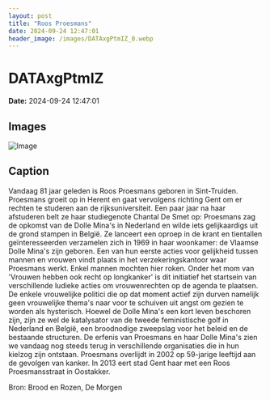 ```yaml
---
layout: post
title: "Roos Proesmans"
date: 2024-09-24 12:47:01
header_image: /images/DATAxgPtmIZ_0.webp
---
```


# DATAxgPtmIZ

**Date:** 2024-09-24 12:47:01

## Images

![Image](/zij.was.eens/images/DATAxgPtmIZ_0.webp)

## Caption

Vandaag 81 jaar geleden is Roos Proesmans geboren in Sint-Truiden. Proesmans groeit op in Herent en gaat vervolgens richting Gent om er rechten te studeren aan de rijksuniversiteit. Een paar jaar na haar afstuderen belt ze haar studiegenote Chantal De Smet op: Proesmans zag de opkomst van de Dolle Mina's in Nederland en wilde iets gelijkaardigs uit de grond stampen in België. Ze lanceert een oproep in de krant en tientallen geïnteresseerden verzamelen zich in 1969 in haar woonkamer: de Vlaamse Dolle Mina's zijn geboren. Een van hun eerste acties voor gelijkheid tussen mannen en vrouwen vindt plaats in het verzekeringskantoor waar Proesmans werkt. Enkel mannen mochten hier roken. Onder het mom van 'Vrouwen hebben ook recht op longkanker' is dit initiatief het startsein van verschillende ludieke acties om vrouwenrechten op de agenda te plaatsen. De enkele vrouwelijke politici die op dat moment actief zijn durven namelijk geen vrouwelijke thema's naar voor te schuiven uit angst om gezien te worden als hysterisch. Hoewel de Dolle Mina's een kort leven beschoren zijn, zijn ze wel de katalysator van de tweede feministische golf in Nederland en België, een broodnodige zweepslag voor het beleid en de bestaande structuren. De erfenis van Proesmans en haar Dolle Mina's zien we vandaag nog steeds terug in verschillende organisaties die in hun kielzog zijn ontstaan. Proesmans overlijdt in 2002 op 59-jarige leeftijd aan de gevolgen van kanker. In 2013 eert stad Gent haar met een Roos Proesmansstraat in Oostakker. 

Bron: Brood en Rozen, De Morgen

